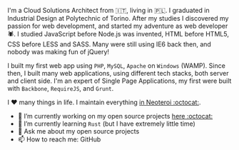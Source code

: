 I'm a Cloud Solutions Architect from 🇮🇹, living in 🇵🇱. I graduated in Industrial Design at Polytechnic of Torino. After my studies I discovered my passion for web development, and started my adventure as web developer 🕷️. I studied JavaScript before Node.js was invented, HTML before HTML5, CSS before LESS and SASS. Many were still using IE6 back then, and nobody was making fun of jQuery!

I built my first web app using `PHP`, `MySQL`, `Apache` on `Windows` (WAMP). Since then, I built many web applications, using different tech stacks, both server and client side. I'm an expert of Single Page Applications, my first were built with `Backbone`, `RequireJS`, and `Grunt`. 

I ❤️ many things in life. I maintain everything [in Neoteroi :octocat:](https://github.com/Neoteroi).

- 🔭 I’m currently working on my open source projects [here :octocat:](https://github.com/Neoteroi)
- 🌱 I’m currently learning `Rust` (but I have extremely little time)
- 💬 Ask me about my open source projects
- 📫 How to reach me: GitHub
